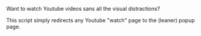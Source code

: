 Want to watch Youtube videos sans all the visual distractions?

This script simply redirects any Youtube "watch" page to the (leaner) popup
page.
